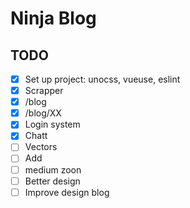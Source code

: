 # Ninja Blog

## TODO

- [x] Set up project: unocss, vueuse, eslint
- [x] Scrapper
- [x] /blog
- [x] /blog/XX
- [x] Login system
- [x] Chatt
- [ ] Vectors
- [ ] Add
- [ ] medium zoon
- [ ] Better design
- [ ] Improve design blog
